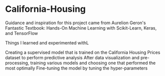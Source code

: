 # California-Housing

Guidance and inspiration for this project came from Aurelion Geron's Fantastic Textbook: Hands-On Machine Learning with Scikit-Learn, Keras, and TensorFlow

Things I learned and experimented withL 

Creating a supervised model that is trained on the California Housing Prices dataset to perform predictive analysis
After data visualization and pre-processing, training various models and choosing one that performed the most optimally
Fine-tuning the model by tuning the hyper-parameters
